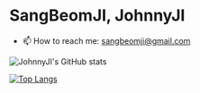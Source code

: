 # SangBeomJI, JohnnyJI
- 📫 How to reach me: sangbeomji@gmail.com

![JohnnyJI's GitHub stats](https://github-readme-stats.vercel.app/api?username=sangbeomji89&show_icons=true&theme=dracula)

[![Top Langs](https://github-readme-stats.vercel.app/api/top-langs/?username=sangbeomji89&layout=compact&theme=dracula&langs_count=8)](https://github.com/anuraghazra/github-readme-stats)

<!--
**sangbeomji89/sangbeomji89** is a ✨ _special_ ✨ repository because its `README.md` (this file) appears on your GitHub profile.

Here are some ideas to get you started:

- 🔭 I’m currently working on ...
- 🌱 I’m currently learning ...
- 👯 I’m looking to collaborate on ...
- 🤔 I’m looking for help with ...
- 💬 Ask me about ...
- 📫 How to reach me: ...
- 😄 Pronouns: ...
- ⚡ Fun fact: ...
-->
